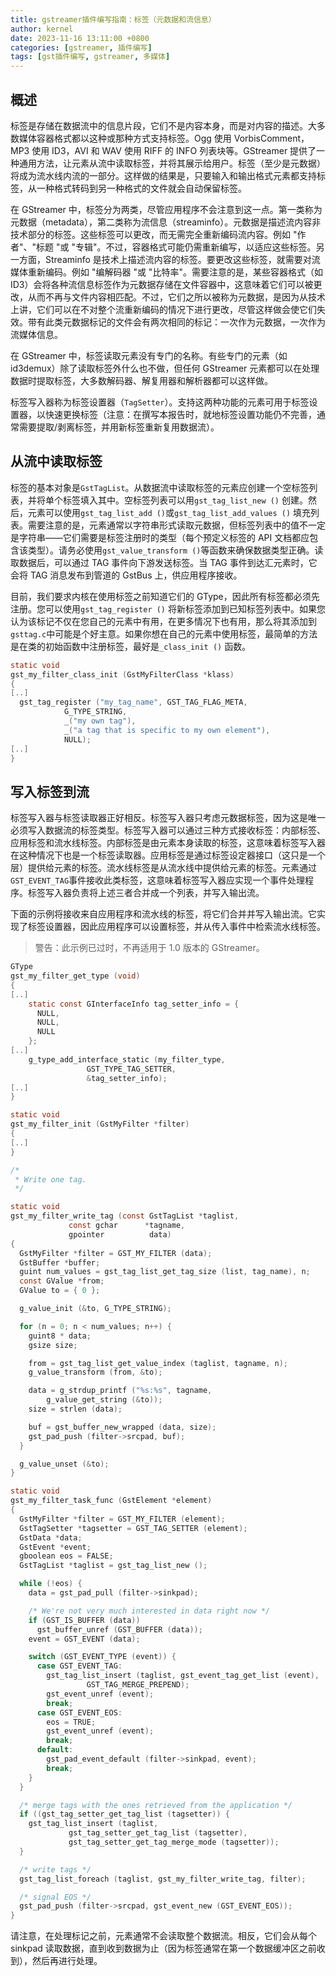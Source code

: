 ```yaml
---
title: gstreamer插件编写指南：标签（元数据和流信息）
author: kernel
date: 2023-11-16 13:11:00 +0800
categories: [gstreamer, 插件编写]
tags: [gst插件编写, gstreamer, 多媒体]
---
```


## 概述

标签是存储在数据流中的信息片段，它们不是内容本身，而是对内容的描述。大多数媒体容器格式都以这种或那种方式支持标签。Ogg 使用 VorbisComment，MP3 使用 ID3，AVI 和 WAV 使用 RIFF 的 INFO 列表块等。GStreamer 提供了一种通用方法，让元素从流中读取标签，并将其展示给用户。标签（至少是元数据）将成为流水线内流的一部分。这样做的结果是，只要输入和输出格式元素都支持标签，从一种格式转码到另一种格式的文件就会自动保留标签。

在 GStreamer 中，标签分为两类，尽管应用程序不会注意到这一点。第一类称为元数据（metadata），第二类称为流信息（streaminfo）。元数据是描述流内容非技术部分的标签。这些标签可以更改，而无需完全重新编码流内容。例如 "作者"、"标题 "或 "专辑"。不过，容器格式可能仍需重新编写，以适应这些标签。另一方面，Streaminfo 是技术上描述流内容的标签。要更改这些标签，就需要对流媒体重新编码。例如 "编解码器 "或 "比特率"。需要注意的是，某些容器格式（如 ID3）会将各种流信息标签作为元数据存储在文件容器中，这意味着它们可以被更改，从而不再与文件内容相匹配。不过，它们之所以被称为元数据，是因为从技术上讲，它们可以在不对整个流重新编码的情况下进行更改，尽管这样做会使它们失效。带有此类元数据标记的文件会有两次相同的标记：一次作为元数据，一次作为流媒体信息。

在 GStreamer 中，标签读取元素没有专门的名称。有些专门的元素（如 id3demux）除了读取标签外什么也不做，但任何 GStreamer 元素都可以在处理数据时提取标签，大多数解码器、解复用器和解析器都可以这样做。

标签写入器称为标签设置器（`TagSetter`）。支持这两种功能的元素可用于标签设置器，以快速更换标签（注意：在撰写本报告时，就地标签设置功能仍不完善，通常需要提取/剥离标签，并用新标签重新复用数据流）。

## 从流中读取标签

标签的基本对象是`GstTagList`。从数据流中读取标签的元素应创建一个空标签列表，并将单个标签填入其中。空标签列表可以用`gst_tag_list_new ()` 创建。然后，元素可以使用`gst_tag_list_add ()`或`gst_tag_list_add_values ()` 填充列表。需要注意的是，元素通常以字符串形式读取元数据，但标签列表中的值不一定是字符串——它们需要是标签注册时的类型（每个预定义标签的 API 文档都应包含该类型）。请务必使用`gst_value_transform ()`等函数来确保数据类型正确。读取数据后，可以通过 TAG 事件向下游发送标签。当 TAG 事件到达汇元素时，它会将 TAG 消息发布到管道的 GstBus 上，供应用程序接收。

目前，我们要求内核在使用标签之前知道它们的 GType，因此所有标签都必须先注册。您可以使用`gst_tag_register ()` 将新标签添加到已知标签列表中。如果您认为该标记不仅在您自己的元素中有用，在更多情况下也有用，那么将其添加到`gsttag.c`中可能是个好主意。如果你想在自己的元素中使用标签，最简单的方法是在类的初始函数中注册标签，最好是`_class_init ()` 函数。

```c
static void
gst_my_filter_class_init (GstMyFilterClass *klass)
{
[..]
  gst_tag_register ("my_tag_name", GST_TAG_FLAG_META,
            G_TYPE_STRING,
            _("my own tag"),
            _("a tag that is specific to my own element"),
            NULL);
[..]
}
```

## 写入标签到流

标签写入器与标签读取器正好相反。标签写入器只考虑元数据标签，因为这是唯一必须写入数据流的标签类型。标签写入器可以通过三种方式接收标签：内部标签、应用标签和流水线标签。内部标签是由元素本身读取的标签，这意味着标签写入器在这种情况下也是一个标签读取器。应用标签是通过标签设定器接口（这只是一个层）提供给元素的标签。流水线标签是从流水线中提供给元素的标签。元素通过`GST_EVENT_TAG`事件接收此类标签，这意味着标签写入器应实现一个事件处理程序。标签写入器负责将上述三者合并成一个列表，并写入输出流。

下面的示例将接收来自应用程序和流水线的标签，将它们合并并写入输出流。它实现了标签设置器，因此应用程序可以设置标签，并从传入事件中检索流水线标签。

> 警告：此示例已过时，不再适用于 1.0 版本的 GStreamer。

```c
GType
gst_my_filter_get_type (void)
{
[..]
    static const GInterfaceInfo tag_setter_info = {
      NULL,
      NULL,
      NULL
    };
[..]
    g_type_add_interface_static (my_filter_type,
                 GST_TYPE_TAG_SETTER,
                 &tag_setter_info);
[..]
}

static void
gst_my_filter_init (GstMyFilter *filter)
{
[..]
}

/*
 * Write one tag.
 */

static void
gst_my_filter_write_tag (const GstTagList *taglist,
             const gchar      *tagname,
             gpointer          data)
{
  GstMyFilter *filter = GST_MY_FILTER (data);
  GstBuffer *buffer;
  guint num_values = gst_tag_list_get_tag_size (list, tag_name), n;
  const GValue *from;
  GValue to = { 0 };

  g_value_init (&to, G_TYPE_STRING);

  for (n = 0; n < num_values; n++) {
    guint8 * data;
    gsize size;

    from = gst_tag_list_get_value_index (taglist, tagname, n);
    g_value_transform (from, &to);

    data = g_strdup_printf ("%s:%s", tagname,
        g_value_get_string (&to));
    size = strlen (data);

    buf = gst_buffer_new_wrapped (data, size);
    gst_pad_push (filter->srcpad, buf);
  }

  g_value_unset (&to);
}

static void
gst_my_filter_task_func (GstElement *element)
{
  GstMyFilter *filter = GST_MY_FILTER (element);
  GstTagSetter *tagsetter = GST_TAG_SETTER (element);
  GstData *data;
  GstEvent *event;
  gboolean eos = FALSE;
  GstTagList *taglist = gst_tag_list_new ();

  while (!eos) {
    data = gst_pad_pull (filter->sinkpad);

    /* We're not very much interested in data right now */
    if (GST_IS_BUFFER (data))
      gst_buffer_unref (GST_BUFFER (data));
    event = GST_EVENT (data);

    switch (GST_EVENT_TYPE (event)) {
      case GST_EVENT_TAG:
        gst_tag_list_insert (taglist, gst_event_tag_get_list (event),
                 GST_TAG_MERGE_PREPEND);
        gst_event_unref (event);
        break;
      case GST_EVENT_EOS:
        eos = TRUE;
        gst_event_unref (event);
        break;
      default:
        gst_pad_event_default (filter->sinkpad, event);
        break;
    }
  }

  /* merge tags with the ones retrieved from the application */
  if ((gst_tag_setter_get_tag_list (tagsetter)) {
    gst_tag_list_insert (taglist,
             gst_tag_setter_get_tag_list (tagsetter),
             gst_tag_setter_get_tag_merge_mode (tagsetter));
  }

  /* write tags */
  gst_tag_list_foreach (taglist, gst_my_filter_write_tag, filter);

  /* signal EOS */
  gst_pad_push (filter->srcpad, gst_event_new (GST_EVENT_EOS));
}
```

请注意，在处理标记之前，元素通常不会读取整个数据流。相反，它们会从每个 sinkpad 读取数据，直到收到数据为止（因为标签通常在第一个数据缓冲区之前收到），然后再进行处理。
